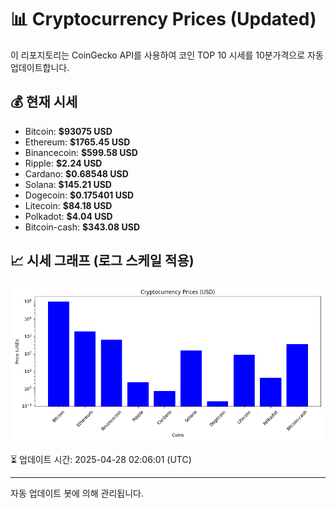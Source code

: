 
# 📊 Cryptocurrency Prices (Updated)

이 리포지토리는 CoinGecko API를 사용하여 코인 TOP 10 시세를 10분가격으로 자동 업데이트합니다.

## 💰 현재 시세
- Bitcoin: **$93075 USD**
- Ethereum: **$1765.45 USD**
- Binancecoin: **$599.58 USD**
- Ripple: **$2.24 USD**
- Cardano: **$0.68548 USD**
- Solana: **$145.21 USD**
- Dogecoin: **$0.175401 USD**
- Litecoin: **$84.18 USD**
- Polkadot: **$4.04 USD**
- Bitcoin-cash: **$343.08 USD**

## 📈 시세 그래프 (로그 스케일 적용)
![Crypto Prices](crypto_prices.png)

⏳ 업데이트 시간: 2025-04-28 02:06:01 (UTC)

---
자동 업데이트 봇에 의해 관리됩니다.
